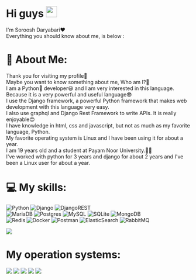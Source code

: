 # Hi guys <img src="https://raw.githubusercontent.com/MartinHeinz/MartinHeinz/master/wave.gif" width="30px">
I'm Soroosh Daryabari❤️<br>Everything you should know about me, is below :

# 💫 About Me:
Thank you for visiting my profile🙏<br>
Maybe you want to know something about me, Who am I?🧐<br>
I am a Python🐍 developer😃 and I am very interested in this language.<br>
Because it is a very powerful and useful language😎<br>
I use the Django framework, a powerful Python framework that makes web development with this language very easy.<br>
I also use graphql and Django Rest Framework to write APIs. It is really enjoyable😍<br>
I have knowledge in html, css and javascript, but not as much as my favorite language, Python.<br>
My favorite operating system is Linux and I have been using it for about a year.
<br>I am 19 years old and a student at Payam Noor University.👨‍🎓
<br>
I've worked with python for 3 years and django for about 2 years and I've been a Linux user for about a year.

# 💻 My skills:
![Python](https://img.shields.io/badge/python-3670A0?style=for-the-badge&logo=python&logoColor=ffdd54) ![Django](https://img.shields.io/badge/django-%23092E20.svg?style=for-the-badge&logo=django&logoColor=white) ![DjangoREST](https://img.shields.io/badge/DJANGO-REST-ff1709?style=for-the-badge&logo=django&logoColor=white&color=ff1709&labelColor=gray) <br> ![MariaDB](https://img.shields.io/badge/MariaDB-003545?style=for-the-badge&logo=mariadb&logoColor=white) ![Postgres](https://img.shields.io/badge/postgres-%23316192.svg?style=for-the-badge&logo=postgresql&logoColor=white) ![MySQL](https://img.shields.io/badge/mysql-%2300f.svg?style=for-the-badge&logo=mysql&logoColor=white) ![SQLite](https://img.shields.io/badge/sqlite-%2307405e.svg?style=for-the-badge&logo=sqlite&logoColor=white) ![MongoDB](https://img.shields.io/badge/MongoDB-%234ea94b.svg?style=for-the-badge&logo=mongodb&logoColor=white) <br> ![Redis](https://img.shields.io/badge/redis-%23DD0031.svg?style=for-the-badge&logo=redis&logoColor=white) ![Docker](https://img.shields.io/badge/docker-%230db7ed.svg?style=for-the-badge&logo=docker&logoColor=white) ![Postman](https://img.shields.io/badge/Postman-FF6C37?style=for-the-badge&logo=postman&logoColor=white) ![ElasticSearch](https://img.shields.io/badge/-ElasticSearch-005571?style=for-the-badge&logo=elasticsearch)
![RabbitMQ](https://img.shields.io/badge/Rabbitmq-FF6600?style=for-the-badge&logo=rabbitmq&logoColor=white)

[![](https://visitcount.itsvg.in/api?id=SorooshDaryabari&icon=0&color=0)](https://visitcount.itsvg.in)

# My operation systems:
[![](https://img.shields.io/badge/-debian-red?style=for-the-badge&logo=debian)](https://debian.org/)
[![](https://img.shields.io/badge/-fedora-blue?style=for-the-badge&logo=fedora)](https://getfedora.org/)
[![](https://img.shields.io/badge/-ubuntu-orange?style=for-the-badge&logo=ubuntu)](https://ubuntu.com/)
[![](https://img.shields.io/badge/-manjaro-black?style=for-the-badge&logo=manjaro)](https://manjaro.org/)
[![](https://img.shields.io/badge/-windows-blue?style=for-the-badge&logo=windows)](https://www.microsoft.com/en-us/windows?r=1)

<!-- Proudly created with GPRM ( https://gprm.itsvg.in ) -->
